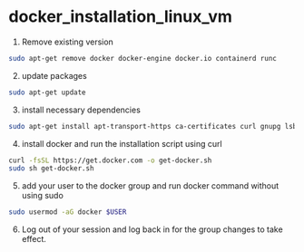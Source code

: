 # docker_installation_linux_vm

1. Remove existing version
```bash
sudo apt-get remove docker docker-engine docker.io containerd runc
```
2. update packages
```bash
sudo apt-get update
```
3. install necessary dependencies
```bash
sudo apt-get install apt-transport-https ca-certificates curl gnupg lsb-release
```
4. install docker and run the installation script using curl
```bash
curl -fsSL https://get.docker.com -o get-docker.sh
sudo sh get-docker.sh
```
5. add your user to the docker group and run docker command without using sudo
```bash
sudo usermod -aG docker $USER
```
6. Log out of your session and log back in for the group changes to take effect.
